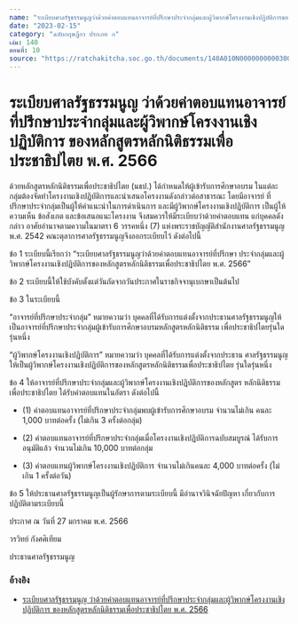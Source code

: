 ```yaml
---
name: "ระเบียบศาลรัฐธรรมนูญว่าด้วยค่าตอบแทนอาจารย์ที่ปรึกษาประจํากลุ่มและผู้วิพากษ์โครงงานเชิงปฏิบัติการของหลักสูตรหลักนิติธรรมเพื่อประชาธิปไตย พ.ศ. 2566"
date: "2023-02-15"
category: "ฉบับกฤษฎีกา ประเภท ก"
เล่ม: 140
ตอนที่: 10
source: "https://ratchakitcha.soc.go.th/documents/140A010N0000000000300.pdf"
---
```


# ระเบียบศาลรัฐธรรมนูญ ว่าด้วยค่าตอบแทนอาจารย์ที่ปรึกษาประจํากลุ่มและผู้วิพากษ์โครงงานเชิงปฏิบัติการ ของหลักสูตรหลักนิติธรรมเพื่อประชาธิปไตย พ.ศ. 2566

ด้วยหลักสูตรหลักนิติธรรมเพื่อประชาธิปไตย (นธป.) ได้กําหนดให้ผู้เข้ารับการศึกษาอบรม
ในแต่ละกลุ่มต้องจัดทําโครงงานเชิงปฏิบัติการและนําเสนอโครงงานดังกล่าวต่อสาธารณะ โดยมีอาจารย์
ที่ปรึกษาประจํากลุ่มเป็นผู้ให้คําแนะนําในการดําเนินการ และมีผู้วิพากษ์โครงงานเชิงปฏิบัติการ
เป็นผู้ให้ความเห็น ข้อสังเกต และข้อเสนอแนะโครงงาน จึงสมควรให้มีระเบียบว่าด้วยค่าตอบแทน
แก่บุคคลดังกล่าว
อาศัยอํานาจตามความในมาตรา 6 วรรคหนึ่ง (7) แห่งพระราชบัญญัติสํานักงานศาลรัฐธรรมนูญ
พ.ศ. 2542 คณะตุลาการศาลรัฐธรรมนูญจึงออกระเบียบไว้ ดังต่อไปนี้

ข้อ 1 ระเบียบนี้เรียกว่า “ระเบียบศาลรัฐธรรมนูญว่าด้วยค่าตอบแทนอาจารย์ที่ปรึกษา
ประจํากลุ่มและผู้วิพากษ์โครงงานเชิงปฏิบัติการของหลักสูตรหลักนิติธรรมเพื่อประชาธิปไตย พ.ศ. 2566”

ข้อ 2 ระเบียบนี้ให้ใช้บังคับตั้งแต่วันถัดจากวันประกาศในราชกิจจานุเบกษาเป็นต้นไป

ข้อ 3 ในระเบียบนี้

“อาจารย์ที่ปรึกษาประจํากลุ่ม” หมายความว่า บุคคลที่ได้รับการแต่งตั้งจากประธานศาลรัฐธรรมนูญให้เป็นอาจารย์ที่ปรึกษาประจํากลุ่มผู้เข้ารับการศึกษาอบรมหลักสูตรหลักนิติธรรม เพื่อประชาธิปไตยรุ่นใดรุ่นหนึ่ง

“ผู้วิพากษ์โครงงานเชิงปฏิบัติการ” หมายความว่า บุคคลที่ได้รับการแต่งตั้งจากประธาน
ศาลรัฐธรรมนูญให้เป็นผู้วิพากษ์โครงงานเชิงปฏิบัติการของหลักสูตรหลักนิติธรรมเพื่อประชาธิปไตย รุ่นใดรุ่นหนึ่ง

ข้อ 4 ให้อาจารย์ที่ปรึกษาประจํากลุ่มและผู้วิพากษ์โครงงานเชิงปฏิบัติการของหลักสูตร
หลักนิติธรรมเพื่อประชาธิปไตย ได้รับค่าตอบแทนในอัตรา ดังต่อไปนี้

- (1) ค่าตอบแทนอาจารย์ที่ปรึกษาประจํากลุ่มพบผู้เข้ารับการศึกษาอบรม จํานวนไม่เกิน
  คนละ 1,000 บาทต่อครั้ง (ไม่เกิน 3 ครั้งต่อกลุ่ม)

- (2) ค่าตอบแทนอาจารย์ที่ปรึกษาประจํากลุ่มเมื่อโครงงานเชิงปฏิบัติการฉบับสมบูรณ์
  ได้รับการอนุมัติแล้ว จํานวนไม่เกิน 10,000 บาทต่อกลุ่ม

- (3) ค่าตอบแทนผู้วิพากษ์โครงงานเชิงปฏิบัติการ จํานวนไม่เกินคนละ
  4,000 บาทต่อครั้ง (ไม่เกิน 1 ครั้งต่อวัน)

ข้อ 5 ให้ประธานศาลรัฐธรรมนูญเป็นผู้รักษาการตามระเบียบนี้ มีอํานาจวินิจฉัยปัญหา
เกี่ยวกับการปฏิบัติตามระเบียบนี้

ประกาศ ณ วันที่ 27 มกราคม พ.ศ. 2566

วรวิทย์ กังศศิเทียม

ประธานศาลรัฐธรรมนูญ

### อ้างอิง

- [ระเบียบศาลรัฐธรรมนูญ ว่าด้วยค่าตอบแทนอาจารย์ที่ปรึกษาประจํากลุ่มและผู้วิพากษ์โครงงานเชิงปฏิบัติการ ของหลักสูตรหลักนิติธรรมเพื่อประชาธิปไตย พ.ศ. 2566](https://ratchakitcha.soc.go.th/documents/140A010N0000000000300.pdf)
